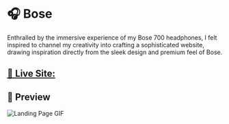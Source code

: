 # 🎧 Bose 

Enthralled by the immersive experience of my Bose 700 headphones, I felt inspired to channel my creativity into crafting a sophisticated website, drawing inspiration directly from the sleek design and premium feel of Bose.


## [🚀 Live Site:](https://boose700headphones.vercel.app)

## 🌅 Preview

![Landing Page GIF](https://github.com/Waris-95/Bose-700-Headphones/assets/124799691/eb76f47d-5c3b-404d-9de4-3920e5bedfd0)

